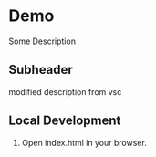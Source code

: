 # Demo
Some Description
## Subheader
modified description from vsc

## Local Development

1. Open index.html in your browser.
